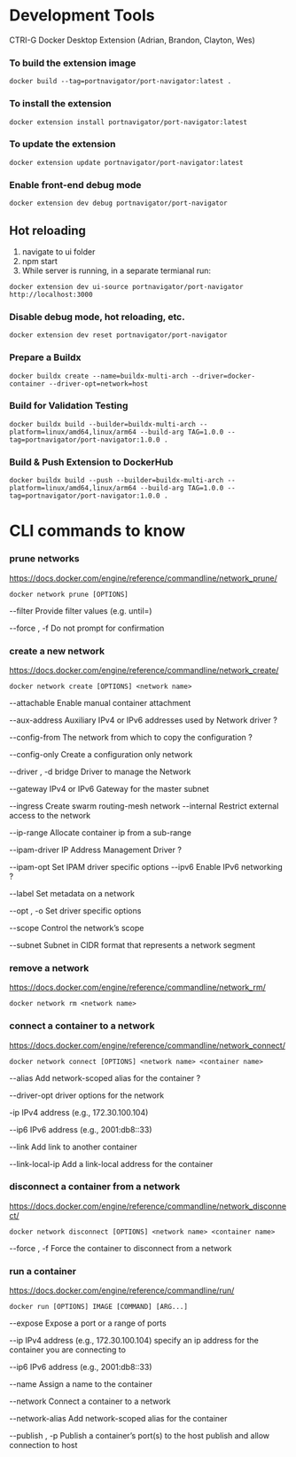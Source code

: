 # Development Tools

CTRI-G Docker Desktop Extension (Adrian, Brandon, Clayton, Wes)

### To build the extension image

```
docker build --tag=portnavigator/port-navigator:latest .
```

### To install the extension

```
docker extension install portnavigator/port-navigator:latest
```

### To update the extension

```
docker extension update portnavigator/port-navigator:latest
```

### Enable front-end debug mode

```
docker extension dev debug portnavigator/port-navigator
```

## Hot reloading

1. navigate to ui folder
2. npm start
3. While server is running, in a separate termianal run:

```
docker extension dev ui-source portnavigator/port-navigator http://localhost:3000
```

### Disable debug mode, hot reloading, etc.

```
docker extension dev reset portnavigator/port-navigator
```

### Prepare a Buildx

```
docker buildx create --name=buildx-multi-arch --driver=docker-container --driver-opt=network=host
```

### Build for Validation Testing

```
docker buildx build --builder=buildx-multi-arch --platform=linux/amd64,linux/arm64 --build-arg TAG=1.0.0 --tag=portnavigator/port-navigator:1.0.0 .
```

### Build & Push Extension to DockerHub

```
docker buildx build --push --builder=buildx-multi-arch --platform=linux/amd64,linux/arm64 --build-arg TAG=1.0.0 --tag=portnavigator/port-navigator:1.0.0 .
```

# CLI commands to know

### prune networks

https://docs.docker.com/engine/reference/commandline/network_prune/

```
docker network prune [OPTIONS]
```

--filter Provide filter values (e.g. until=<timestamp>)

--force , -f Do not prompt for confirmation

### create a new network

https://docs.docker.com/engine/reference/commandline/network_create/

```
docker network create [OPTIONS] <network name>
```

--attachable Enable manual container attachment

--aux-address Auxiliary IPv4 or IPv6 addresses used by Network driver ?

--config-from The network from which to copy the configuration ?

--config-only Create a configuration only network

--driver , -d bridge Driver to manage the Network

--gateway IPv4 or IPv6 Gateway for the master subnet

--ingress Create swarm routing-mesh network --internal Restrict external access
to the network

--ip-range Allocate container ip from a sub-range

--ipam-driver IP Address Management Driver ?

--ipam-opt Set IPAM driver specific options --ipv6 Enable IPv6 networking ?

--label Set metadata on a network

--opt , -o Set driver specific options

--scope Control the network’s scope

--subnet Subnet in CIDR format that represents a network segment

### remove a network

https://docs.docker.com/engine/reference/commandline/network_rm/

```
docker network rm <network name>
```

### connect a container to a network

https://docs.docker.com/engine/reference/commandline/network_connect/

```
docker network connect [OPTIONS] <network name> <container name>
```

--alias Add network-scoped alias for the container ?

--driver-opt driver options for the network

-ip IPv4 address (e.g., 172.30.100.104)

--ip6 IPv6 address (e.g., 2001:db8::33)

--link Add link to another container

--link-local-ip Add a link-local address for the container

### disconnect a container from a network

https://docs.docker.com/engine/reference/commandline/network_disconnect/

```
docker network disconnect [OPTIONS] <network name> <container name>
```

--force , -f Force the container to disconnect from a network

### run a container

https://docs.docker.com/engine/reference/commandline/run/

```
docker run [OPTIONS] IMAGE [COMMAND] [ARG...]
```

--expose Expose a port or a range of ports

--ip IPv4 address (e.g., 172.30.100.104) specify an ip address for the container
you are connecting to

--ip6 IPv6 address (e.g., 2001:db8::33)

--name Assign a name to the container

--network Connect a container to a network

--network-alias Add network-scoped alias for the container

--publish , -p Publish a container’s port(s) to the host publish and allow
connection to host
